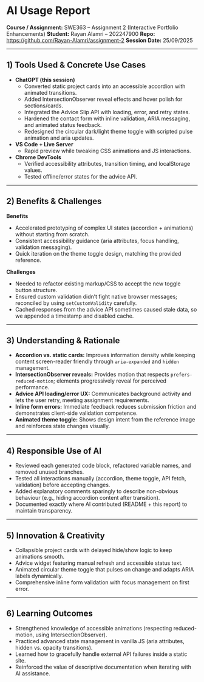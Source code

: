 ﻿# AI Usage Report

**Course / Assignment:** SWE363 – Assignment 2 (Interactive Portfolio Enhancements)
**Student:** Rayan Alamri – 202247900
**Repo:** https://github.com/Rayan-Alamri/assignment-2
**Session Date:** 25/09/2025

---

## 1) Tools Used & Concrete Use Cases
- **ChatGPT (this session)**
  - Converted static project cards into an accessible accordion with animated transitions.
  - Added IntersectionObserver reveal effects and hover polish for sections/cards.
  - Integrated the Advice Slip API with loading, error, and retry states.
  - Hardened the contact form with inline validation, ARIA messaging, and animated status feedback.
  - Redesigned the circular dark/light theme toggle with scripted pulse animation and aria updates.
- **VS Code + Live Server**
  - Rapid preview while tweaking CSS animations and JS interactions.
- **Chrome DevTools**
  - Verified accessibility attributes, transition timing, and localStorage values.
  - Tested offline/error states for the advice API.

---

## 2) Benefits & Challenges
**Benefits**
- Accelerated prototyping of complex UI states (accordion + animations) without starting from scratch.
- Consistent accessibility guidance (aria attributes, focus handling, validation messaging).
- Quick iteration on the theme toggle design, matching the provided reference.

**Challenges**
- Needed to refactor existing markup/CSS to accept the new toggle button structure.
- Ensured custom validation didn’t fight native browser messages; reconciled by using `setCustomValidity` carefully.
- Cached responses from the advice API sometimes caused stale data, so we appended a timestamp and disabled cache.

---

## 3) Understanding & Rationale
- **Accordion vs. static cards:** Improves information density while keeping content screen-reader friendly through `aria-expanded` and `hidden` management.
- **IntersectionObserver reveals:** Provides motion that respects `prefers-reduced-motion`; elements progressively reveal for perceived performance.
- **Advice API loading/error UX:** Communicates background activity and lets the user retry, meeting assignment requirements.
- **Inline form errors:** Immediate feedback reduces submission friction and demonstrates client-side validation competence.
- **Animated theme toggle:** Shows design intent from the reference image and reinforces state changes visually.

---

## 4) Responsible Use of AI
- Reviewed each generated code block, refactored variable names, and removed unused branches.
- Tested all interactions manually (accordion, theme toggle, API fetch, validation) before accepting changes.
- Added explanatory comments sparingly to describe non-obvious behaviour (e.g., hiding accordion content after transition).
- Documented exactly where AI contributed (README + this report) to maintain transparency.

---

## 5) Innovation & Creativity
- Collapsible project cards with delayed hide/show logic to keep animations smooth.
- Advice widget featuring manual refresh and accessible status text.
- Animated circular theme toggle that pulses on change and adapts ARIA labels dynamically.
- Comprehensive inline form validation with focus management on first error.

---

## 6) Learning Outcomes
- Strengthened knowledge of accessible animations (respecting reduced-motion, using IntersectionObserver).
- Practiced advanced state management in vanilla JS (aria attributes, hidden vs. opacity transitions).
- Learned how to gracefully handle external API failures inside a static site.
- Reinforced the value of descriptive documentation when iterating with AI assistance.
